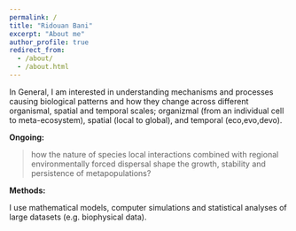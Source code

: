 ```yaml
---
permalink: /
title: "Ridouan Bani"
excerpt: "About me"
author_profile: true
redirect_from:
  - /about/
  - /about.html
---
```


In General, I am  interested in understanding mechanisms and processes causing biological patterns and how they change across different organismal, spatial and temporal scales;  organizmal (from an individual cell to meta-ecosystem), spatial (local to global), and temporal (eco,evo,devo). 

**Ongoing:**
> how the nature of species local interactions combined with regional environmentally forced dispersal shape the growth, stability and persistence of metapopulations?
>


**Methods:**

I use mathematical models, computer simulations and statistical analyses of large datasets (e.g. biophysical data).
